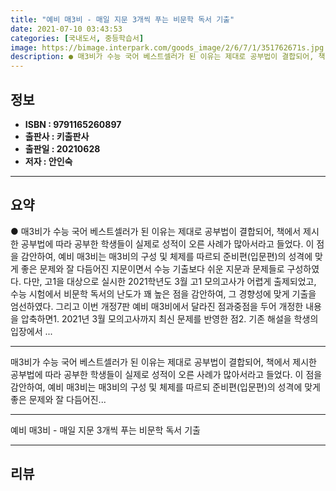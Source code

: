 ```yaml
---
title: "예비 매3비 - 매일 지문 3개씩 푸는 비문학 독서 기출"
date: 2021-07-10 03:43:53
categories: [국내도서, 중등학습서]
image: https://bimage.interpark.com/goods_image/2/6/7/1/351762671s.jpg
description: ● 매3비가 수능 국어 베스트셀러가 된 이유는 제대로 공부법이 결합되어, 책에서 제시한 공부법에 따라 공부한 학생들이 실제로 성적이 오른 사례가 많아서라고 들었다. 이 점을 감안하여, 예비 매3비는 매3비의 구성 및 체제를 따르되 준비편(입문편)의 성격에 맞게 좋은 문제와 잘 다듬어진
---
```


## **정보**

- **ISBN : 9791165260897**
- **출판사 : 키출판사**
- **출판일 : 20210628**
- **저자 : 안인숙**

------



## **요약**

●  매3비가 수능 국어 베스트셀러가 된 이유는 제대로 공부법이 결합되어, 책에서 제시한 공부법에 따라 공부한 학생들이 실제로 성적이 오른 사례가 많아서라고 들었다. 이 점을 감안하여, 예비 매3비는 매3비의 구성 및 체제를 따르되 준비편(입문편)의 성격에 맞게 좋은 문제와 잘 다듬어진 지문이면서 수능 기출보다 쉬운 지문과 문제들로 구성하였다. 다만, 고1을 대상으로 실시한 2021학년도 3월 고1 모의고사가 어렵게 출제되었고, 수능 시험에서 비문학 독서의 난도가 꽤 높은 점을 감안하여, 그 경향성에 맞게 기출을 엄선하였다. 그리고 이번 개정7판 예비 매3비에서 달라진 점과중점을 두어 개정한 내용을 압축하면1. 2021년 3월 모의고사까지 최신 문제를 반영한 점2. 기존 해설을 학생의 입장에서 ...

------

매3비가 수능 국어 베스트셀러가 된 이유는 제대로 공부법이 결합되어, 책에서 제시한 공부법에 따라 공부한 학생들이 실제로 성적이 오른 사례가 많아서라고 들었다. 이 점을 감안하여, 예비 매3비는 매3비의 구성 및 체제를 따르되 준비편(입문편)의 성격에 맞게 좋은 문제와 잘 다듬어진... 

------


예비 매3비 - 매일 지문 3개씩 푸는 비문학 독서 기출 

------


## **리뷰** 

